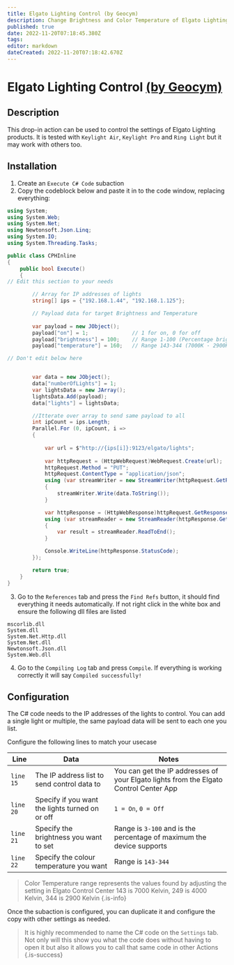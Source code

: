 ```yaml
---
title: Elgato Lighting Control (by Geocym)
description: Change Brightness and Color Temperature of Elgato Lighting.
published: true
date: 2022-11-20T07:18:45.380Z
tags: 
editor: markdown
dateCreated: 2022-11-20T07:18:42.670Z
---
```


# Elgato Lighting Control [(by Geocym)](https://www.twitch.tv/geocym)

## Description

This drop-in action can be used to control the settings of Elgato Lighting products.
It is tested with `Keylight Air`, `Keylight Pro` and `Ring Light` but it may work with others too.

## Installation

1. Create an `Execute C# Code` subaction 
2. Copy the codeblock below and paste it in to the code window, replacing everything:


```cs
using System;
using System.Web;
using System.Net;
using Newtonsoft.Json.Linq;
using System.IO;
using System.Threading.Tasks;

public class CPHInline
{
    public bool Execute()
    {
// Edit this section to your needs

        // Array for IP addresses of lights
        string[] ips = {"192.168.1.44", "192.168.1.125"};

		// Payload data for target Brightness and Temperature
		
        var payload = new JObject();
        payload["on"] = 1;				// 1 for on, 0 for off
        payload["brightness"] = 100;  	// Range 1-100 (Percentage brightness)
        payload["temperature"] = 160; 	// Range 143-344 (7000K - 2900K)

// Don't edit below here


        var data = new JObject();
        data["numberOfLights"] = 1;
        var lightsData = new JArray();
        lightsData.Add(payload);
        data["lights"] = lightsData;

		//Itterate over array to send same payload to all
		int ipCount = ips.Length;
        Parallel.For (0, ipCount, i =>
        {
            
            var url = $"http://{ips[i]}:9123/elgato/lights";
            
            var httpRequest = (HttpWebRequest)WebRequest.Create(url);
            httpRequest.Method = "PUT";
            httpRequest.ContentType = "application/json";
            using (var streamWriter = new StreamWriter(httpRequest.GetRequestStream()))
            {
                streamWriter.Write(data.ToString());
            }

            var httpResponse = (HttpWebResponse)httpRequest.GetResponse();
            using (var streamReader = new StreamReader(httpResponse.GetResponseStream()))
            {
                var result = streamReader.ReadToEnd();
            }

            Console.WriteLine(httpResponse.StatusCode);
        });

        return true;
    }
}
```


3. Go to the `References` tab and press the `Find Refs` button, it should find everything it needs automatically. If not right click in the white box and ensure the following dll files are listed
```
mscorlib.dll
System.dll
System.Net.Http.dll
System.Net.dll
Newtonsoft.Json.dll
System.Web.dll
```

4. Go to the `Compiling Log` tab and press `Compile`. If everything is working correctly it will say `Compiled successfully!`




## Configuration


The C# code needs to the IP addresses of the lights to control. You can add a single light or multiple, the same payload data will be sent to each one you list.

Configure the following lines to match your usecase


Line | Data | Notes
---|---|---
`line 15` | The IP address list to send control data to | You can get the IP addresses of your Elgato lights from the Elgato Control Center App
`line 20` | Specify if you want the lights turned on or off | `1 = On`, `0 = Off`
`line 21` | Specify the brightness you want to set | Range is `3-100` and is the percentage of maximum the device supports
`line 22` | Specify the colour temperature you want | Range is `143-344`


> Color Temperature range represents the values found by adjusting the setting in Elgato Control Center
143 is 7000 Kelvin,
249 is 4000 Kelvin,
344 is 2900 Kelvin
{.is-info}

Once the subaction is configured, you can duplicate it and configure the copy with other settings as needed.

> It is highly recommended to name the C# code on the `Settings` tab. Not only will this show you what the code does without having to open it but also it allows you to call that same code in other Actions 
{.is-success}


